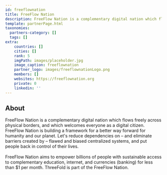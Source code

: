 ```yaml
---
id: freeflownation
title: FreeFlow Nation
description: FreeFlow Nation is a complementary digital nation which flows freely across physical borders, and which welcomes everyone as a digital citizen.
template: partnerPage.html
taxonomies:
  partners-category: []
  tags: []
extra:
    countries: []
    cities: []
    rank: 5
    imgPath: images/placeholder.jpg
    image_caption: freeflownation
    partner_logo: images/freeflownationLogo.png
    members: []
    websites: https://freeflownation.org
    private: 0
    linkedin: ''
---
```


## About

FreeFlow Nation is a complementary digital nation which flows freely across physical borders, and which welcomes everyone as a digital citizen. FreeFlow Nation is building a framework for a better way forward for humanity and our planet.  Let's reduce dependencies on – and eliminate barriers created by – flawed and biased centralized systems, and put people back in control of their lives.
<br/>
<br/>
FreeFlow Nation aims to empower billions of people with sustainable access to complementary education, internet, and currencies (banking) for less than $1 per month. ThreeFold is part of the FreeFlow Nation.

<!-- ## Mission

## Impact

## Powered by ThreeFold

## Join saving our planet! -->


<!-- ## Support this project

## TFGrid Solution

### Roadmap -->



